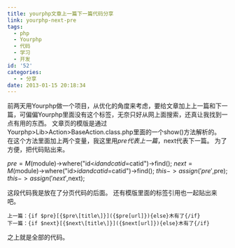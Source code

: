 ```yaml
---
title: yourphp文章上一篇下一篇代码分享
link: yourphp-next-pre
tags:
  - php
  - Yourphp
  - 代码
  - 学习
  - 开发
id: '52'
categories:
  - - 分享
date: 2013-01-15 20:18:34
---
```


前两天用Yourphp做一个项目，从优化的角度来考虑，要给文章加上上一篇和下一篇，可偏偏Yourphp里面没有这个标签，无奈只好从网上面搜索，还真让我找到一点有用的东西。 文章页的模版是通过Yourphp>Lib>Action>BaseAction.class.php里面的一个show()方法解析的。 在这个方法里面加上两个变量，我这里用$pre代表上一篇，$next代表下一篇。 为了方便，把代码贴出来。

$pre = M($module)->where("id<$id and catid=$catid")->find();
$next = M($module)->where("id>$id and catid=$catid")->find();
$this->assign('pre',$pre);
$this->assign('next',$next);

这段代码我是放在了分页代码的后面。 还有模版里面的标签引用也一起贴出来吧。

    上一篇：{if $pre}[{$pre\[title\]}]({$pre[url]}){else}木有了{/if}
    下一篇：{if $next}[{$next\[title\]}]({$next[url]}){else}木有了{/if}
    

之上就是全部的代码。